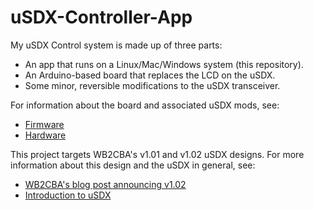 # uSDX-Controller-App

My uSDX Control system is made up of three parts:
* An app that runs on a Linux/Mac/Windows system (this repository).
* An Arduino-based board that replaces the LCD on the uSDX.
* Some minor, reversible modifications to the uSDX transceiver.

For information about the board and associated uSDX mods, see:
* [Firmware](https://github.com/adrianboyko/uSDX-Controller-Firmware)
* [Hardware](https://easyeda.com/AdrianBoyko/usdx-controller)

This project targets WB2CBA's v1.01 and v1.02 uSDX designs. For more information about this design and the uSDX in general, see:
* [WB2CBA's blog post announcing v1.02](https://antrak.org.tr/blog/projeler/usdx-an-arduino-based-sdr-all-mode-hf-transceiver-pcb-iteration-v1-02/)
* [Introduction to uSDX](https://qrper.com/2020/09/an-introduction-to-the-usdx/)
